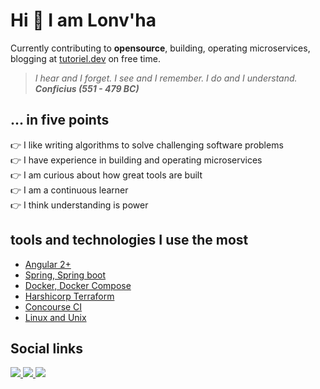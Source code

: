 # Hi :wave: I am Lonv'ha 
Currently contributing to **opensource**, building, operating microservices, blogging at [tutoriel.dev](https://tutoriel.dev) on free time.

> _I hear and I forget. I see and I remember. I do and I understand._  
> **_Conficius (551 - 479 BC)_**

## ... in five points
:point_right: I like writing algorithms to solve challenging software problems   
:point_right: I have experience in building and operating microservices  
:point_right: I am curious about how great tools are built  
:point_right: I am a continuous learner  
:point_right: I think understanding is power 

## tools and technologies I use the most
- [Angular 2+](https://angular.io/)
- [Spring, Spring boot](https://spring.io/)
- [Docker, Docker Compose](https://www.docker.com/)
- [Harshicorp Terraform](https://developer.hashicorp.com/terraform)
- [Concourse CI](https://concourse-ci.org/)
- [Linux and Unix](https://kernel.org/)

## Social links
<p align="left">
  <a href="https://www.linkedin.com/in/lkpeto/">
    <img src="https://img.shields.io/badge/LinkedIn-blue?style=flat&logo=linkedin&labelColor=blue">
  </a>
  <a href="https://twitter.com/lkpeto">
    <img src="https://img.shields.io/twitter/url?url=https%3A%2F%2Ftwitter.com%2Flkpeto&logo=x&label=lkpeto">
  </a>
  <a>
    <img src="https://img.shields.io/twitter/url?url=http%3A%2F%2Ftutoriel.dev&logo=gmail&label=%40mmkpeto5">
  </a>
</p>
